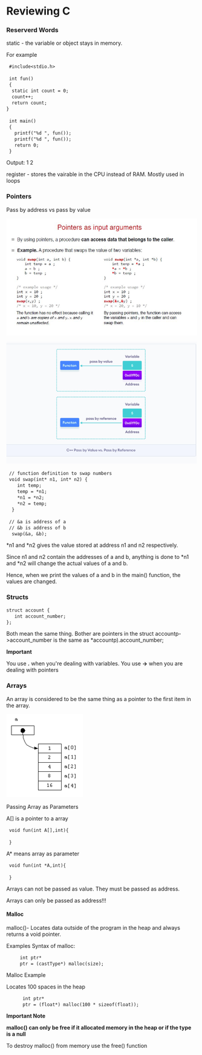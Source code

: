 Reviewing C
================

### Reserverd Words


static - the variable or object stays in memory. 

For example 

     #include<stdio.h>
   
     int fun()
     {
      static int count = 0;
      count++;
      return count;
    }
  
     int main()
     {
       printf("%d ", fun());
       printf("%d ", fun());
       return 0;
     }

Output:
      1 2
     


register - stores the vairable in the CPU instead of RAM. Mostly used in loops



### Pointers

Pass by address vs pass by value

![PassbyPointer](https://github.com/selvadurai/DSA-Using-C/blob/main/Learning-C/Images/passBYPointer.jpg?raw=true)

![PassbyPointer](https://github.com/selvadurai/DSA-Using-C/blob/main/Learning-C/Images/pass.png?raw=true)


     // function definition to swap numbers
     void swap(int* n1, int* n2) {
        int temp;
        temp = *n1;
        *n1 = *n2;
        *n2 = temp;
      }
      
     // &a is address of a
     // &b is address of b
      swap(&a, &b);   
      
*n1 and *n2 gives the value stored at address n1 and n2 respectively.

Since n1 and n2 contain the addresses of a and b, anything is done to *n1 and *n2 will change the actual values of a and b.

Hence, when we print the values of a and b in the main() function, the values are changed.


### Structs

    struct account {
       int account_number;
    };
    

Both mean the same thing. Bother are pointers in the struct
 accountp->account_number is the same as *accountp).account_number;

**Important**


You use **.** when you're dealing with variables. You use **->** when you are dealing with pointers
    


### Arrays

An array is considered to be the same thing as a pointer to the first item in the array.
 
 

![Array](https://github.com/selvadurai/DSA-Using-C/blob/main/Learning-C/Images/arrayPoint.gif?raw=true)


Passing Array as Parameters

A[] is a pointer to a array

     void fun(int A[],int){
     
     }



A* means array as parameter

     void fun(int *A,int){
     
     }

Arrays can not be passed as value. They must be passed as address.

Arrays can only be passed as address!!!




#### Malloc 


malloc()- Locates data outside of the program in the heap and always returns a void pointer.  

Examples Syntax of malloc:

         int ptr*
         ptr = (castType*) malloc(size);
  
 Malloc Example
 
 Locates 100 spaces in the heap
 
          int ptr*
          ptr = (float*) malloc(100 * sizeof(float));

**Important Note** 


 **malloc() can only be free if it allocated memory in the heap or if the type is a null**


To destroy malloc() from memory use the free() function
